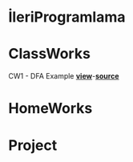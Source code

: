 # İleriProgramlama
# ClassWorks
CW1 - DFA Example <a href="https://cagriege.github.io/
ileriProgramlama/ListOfObjects/ListofObjects.html"><b>view</b></a>-<a href="https://github.com/cagriege/ileriProgramlama/ListOfObjects/blob/master/ListofObjects.html"><b>source</b></a>
<br></td>




# HomeWorks


# Project







